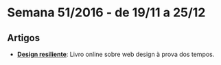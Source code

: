 # Semana 51/2016 - de 19/11 a 25/12

## Artigos

* [__Design resiliente__](https://resilientwebdesign.com/introduction/): Livro online sobre web design à prova dos tempos.
